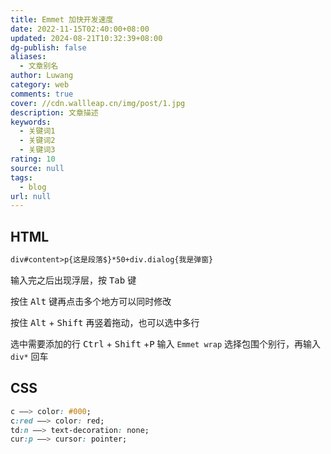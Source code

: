 ```yaml
---
title: Emmet 加快开发速度
date: 2022-11-15T02:40:00+08:00
updated: 2024-08-21T10:32:39+08:00
dg-publish: false
aliases:
  - 文章别名
author: Luwang
category: web
comments: true
cover: //cdn.wallleap.cn/img/post/1.jpg
description: 文章描述
keywords:
  - 关键词1
  - 关键词2
  - 关键词3
rating: 10
source: null
tags:
  - blog
url: null
---
```


## HTML

```html
div#content>p{这是段落$}*50+div.dialog{我是弹窗}
```

输入完之后出现浮层，按 <kbd>Tab</kbd> 键

按住 <kbd>Alt</kbd> 键再点击多个地方可以同时修改

按住 <kbd>Alt</kbd> + <kbd>Shift</kbd> 再竖着拖动，也可以选中多行

选中需要添加的行 <kbd>Ctrl</kbd> + <kbd>Shift</kbd> +<kbd>P</kbd> 输入 `Emmet wrap` 选择包围个别行，再输入 `div*` 回车

## CSS

```css
c ——> color: #000;
c:red ——> color: red;
td:n ——> text-decoration: none;
cur:p ——> cursor: pointer;
```
